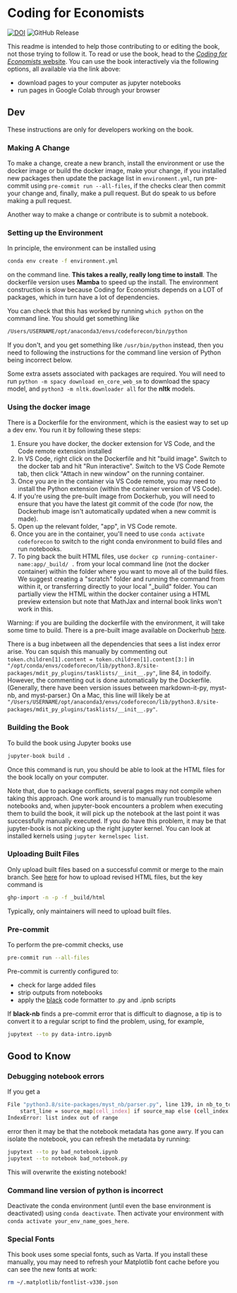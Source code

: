 # Coding for Economists

[![DOI](https://zenodo.org/badge/316842103.svg)](https://zenodo.org/doi/10.5281/zenodo.10465358)  ![GitHub Release](https://img.shields.io/github/v/release/aeturrell/coding-for-economists)

This readme is intended to help those contributing to or editing the book, not those trying to follow it. To read or use the book, head to the [*Coding for Economists* website](https://aeturrell.github.io/coding-for-economists/intro.html). You can use the book interactively via the following options, all available via the link above:

- download pages to your computer as jupyter notebooks
- run pages in Google Colab through your browser

## Dev

These instructions are only for developers working on the book.

### Making A Change

To make a change, create a new branch, install the environment or use the docker image or build the docker image, make your change, if you installed new packages then update the package list in `environment.yml`, run pre-commit using `pre-commit run --all-files`, if the checks clear then commit your change and, finally, make a pull request. But do speak to us before making a pull request.

Another way to make a change or contribute is to submit a notebook.

### Setting up the Environment

In principle, the environment can be installed using

```bash
conda env create -f environment.yml
```

on the command line. **This takes a really, really long time to install**. The dockerfile version uses **Mamba** to speed up the install. The environment construction is slow because Coding for Economists depends on a LOT of packages, which in turn have a lot of dependencies.

You can check that this has worked by running `which python` on the command line. You should get something like

```bash
/Users/USERNAME/opt/anaconda3/envs/codeforecon/bin/python
```

If you don't, and you get something like `/usr/bin/python` instead, then you need to following the instructions for the command line version of Python being incorrect below.

Some extra assets associated with packages are required. You will need to run `python -m spacy download en_core_web_sm` to download the spacy model, and `python3 -m nltk.downloader all` for the **nltk** models.

### Using the docker image

There is a Dockerfile for the environment, which is the easiest way to set up a dev env. You run it by following these steps:

1. Ensure you have docker, the docker extension for VS Code, and the Code remote extension installed
2. In VS Code, right click on the Dockerfile and hit "build image". Switch to the docker tab and hit "Run interactive". Switch to the VS Code Remote tab, then click "Attach in new window" on the running container.
3. Once you are in the container via VS Code remote, you may need to install the Python extension (within the container version of VS Code).
4. If you're using the pre-built image from Dockerhub, you will need to ensure that you have the latest git commit of the code (for now, the Dockerhub image isn't automatically updated when a new commit is made).
5. Open up the relevant folder, "app", in VS Code remote.
6. Once you are in the container, you'll need to use `conda activate codeforecon` to switch to the right conda environment to build files and run notebooks.
7. To ping back the built HTML files, use `docker cp running-container-name:app/_build/ .` from your local command line (not the docker container) within the folder where you want to move all of the build files. We suggest creating a "scratch" folder and running the command from within it, or transferring directly to your local "_build" folder. You can partially view the HTML within the docker container using a HTML preview extension but note that MathJax and internal book links won't work in this.

Warning: if you are building the dockerfile with the environment, it will take some time to build. There is a pre-built image available on Dockerhub [here](https://hub.docker.com/repository/docker/aeturrell/codingforeconomists/general).

There is a bug inbetween all the dependencies that sees a list index error arise. You can squish this manually by commenting out `token.children[1].content = token.children[1].content[3:]` in `"/opt/conda/envs/codeforecon/lib/python3.8/site-packages/mdit_py_plugins/tasklists/__init__.py"`, line 84, in todoify. However, the commenting out is done automatically by the Dockerfile. (Generally, there have been version issues between markdown-it-py, myst-nb, and myst-parser.) On a Mac, this line will likely be at `"/Users/USERNAME/opt/anaconda3/envs/codeforecon/lib/python3.8/site-packages/mdit_py_plugins/tasklists/__init__.py"`.

### Building the Book

To build the book using Jupyter books use

```bash
jupyter-book build .
```

Once this command is run, you should be able to look at the HTML files for the book locally on your computer.

Note that, due to package conflicts, several pages may not compile when taking this approach. One work around is to manually run troublesome notebooks and, when jupyter-book encounters a problem when executing them to build the book, it will pick up the notebook at the last point it was successfully manually executed. If you do have this problem, it may be that jupyter-book is not picking up the right jupyter kernel. You can look at installed kernels using `jupyter kernelspec list`.

### Uploading Built Files

Only upload built files based on a successful commit or merge to the main branch. See [here](https://jupyterbook.org/publish/gh-pages.html) for how to upload revised HTML files, but the key command is

```bash
ghp-import -n -p -f _build/html
```

Typically, only maintainers will need to upload built files.

### Pre-commit

To perform the pre-commit checks, use

```bash
pre-commit run --all-files
```

Pre-commit is currently configured to:

- check for large added files
- strip outputs from notebooks
- apply the [black](https://black.readthedocs.io/en/stable/) code formatter to .py and .ipnb scripts

If **black-nb** finds a pre-commit error that is difficult to diagnose, a tip is to convert it to a regular script to find the problem, using, for example,

```bash
jupytext --to py data-intro.ipynb
```

## Good to Know

### Debugging notebook errors

If you get a

```bash
File "python3.8/site-packages/myst_nb/parser.py", line 139, in nb_to_tokens
    start_line = source_map[cell_index] if source_map else (cell_index + 1) * 10000
IndexError: list index out of range
```

error then it may be that the notebook metadata has gone awry. If you can isolate the notebook, you can refresh the metadata by running:

```bash
jupytext --to py bad_notebook.ipynb
jupytext --to notebook bad_notebook.py
```

This will overwrite the existing notebook!

### Command line version of python is incorrect

Deactivate the conda environment (until even the base environment is deactivated) using `conda deactivate`. Then activate your environment with `conda activate your_env_name_goes_here`.

### Special Fonts

This book uses some special fonts, such as Varta. If you install these manually, you may need to refresh your Matplotlib font cache before you can see the new fonts at work:

```bash
rm ~/.matplotlib/fontlist-v330.json
```
